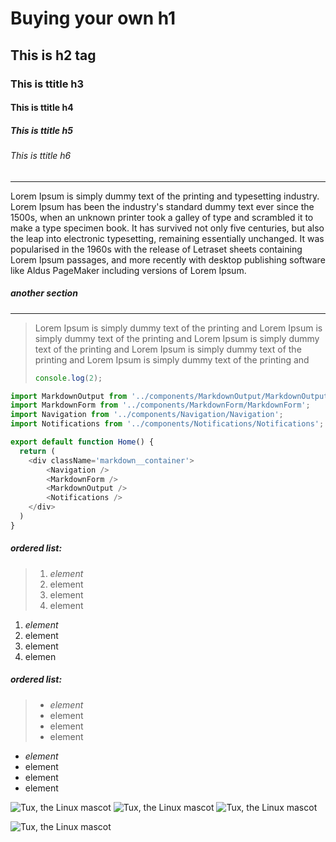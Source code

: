 # Buying your own h1
## This is h2 tag
### This is ttitle h3
#### This is ttitle h4
##### This is ttitle h5
###### This is ttitle h6

___
Lorem Ipsum is simply dummy text of the printing and typesetting industry. Lorem Ipsum has been the industry's standard dummy text ever since the 1500s, when an unknown printer took a galley of type and scrambled it to make a type specimen book. It has survived not only five centuries, but also the leap into electronic typesetting, remaining essentially unchanged. It was popularised in the 1960s with the release of Letraset sheets containing Lorem Ipsum passages, and more recently with desktop publishing software like Aldus PageMaker including versions of Lorem Ipsum.
##### another section
___
> Lorem Ipsum is simply dummy text of the printing and
> Lorem Ipsum is simply dummy text of the printing and
> Lorem Ipsum is simply dummy text of the printing and
> Lorem Ipsum is simply dummy text of the printing and
> Lorem Ipsum is simply dummy text of the printing and
> ```js
>console.log(2);
>```

```js
import MarkdownOutput from '../components/MarkdownOutput/MarkdownOutput';
import MarkdownForm from '../components/MarkdownForm/MarkdownForm';
import Navigation from '../components/Navigation/Navigation';
import Notifications from '../components/Notifications/Notifications';

export default function Home() {
  return (
    <div className='markdown__container'>
        <Navigation />
        <MarkdownForm />
        <MarkdownOutput />
        <Notifications />
    </div>
  )
}
```
##### ordered list:
> 1. *element*
> 2. element
> 3. element
> 4. element

1. *element*
2. element
3. element
4. elemen

##### ordered list:
> - *element*
> - element
> - element
> - element
- *element*
- element
- element
- element

![Tux, the Linux mascot](https://img.shields.io/badge/Discord-5865F2?style=for-the-badge&logo=discord&logoColor=white) ![Tux, the Linux mascot](https://img.shields.io/badge/Discord-5865F2?style=for-the-badge&logo=discord&logoColor=white) ![Tux, the Linux mascot](https://img.shields.io/badge/Discord-5865F2?style=for-the-badge&logo=discord&logoColor=white) 

![Tux, the Linux mascot](https://images.unsplash.com/photo-1556075798-4825dfaaf498?ixlib=rb-1.2.1&q=80&fm=jpg&crop=entropy&cs=tinysrgb&w=2000&fit=max&ixid=eyJhcHBfaWQiOjExNzczfQ)
